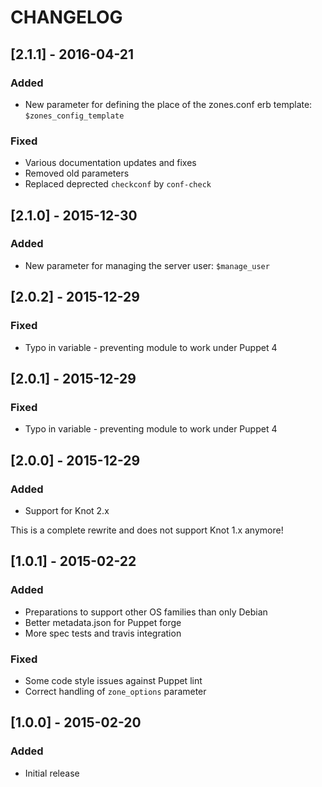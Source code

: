 # CHANGELOG

## [2.1.1] - 2016-04-21
### Added
* New parameter for defining the place of the zones.conf erb template: `$zones_config_template`

### Fixed
* Various documentation updates and fixes
* Removed old parameters
* Replaced deprected `checkconf` by `conf-check`

## [2.1.0] - 2015-12-30
### Added
* New parameter for managing the server user: `$manage_user`

## [2.0.2] - 2015-12-29
### Fixed
* Typo in variable - preventing module to work under Puppet 4

## [2.0.1] - 2015-12-29
### Fixed
* Typo in variable - preventing module to work under Puppet 4

## [2.0.0] - 2015-12-29
### Added
* Support for Knot 2.x

This is a complete rewrite and does not support Knot 1.x anymore!

## [1.0.1] - 2015-02-22
### Added
* Preparations to support other OS families than only Debian
* Better metadata.json for Puppet forge
* More spec tests and travis integration

### Fixed
* Some code style issues against Puppet lint
* Correct handling of `zone_options` parameter

## [1.0.0] - 2015-02-20
### Added
* Initial release
